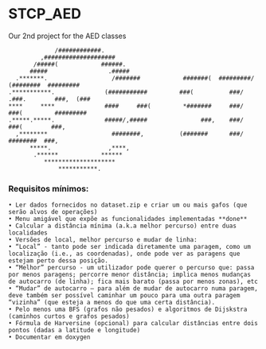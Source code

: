 # STCP_AED
Our 2nd project for the AED classes
                                                                                                    
                 /############.                                                                     
             ,####################                                                                  
           /#####(            ######.                                                               
          #####                 .#####                                                              
      .*******.                  /#######            #######(  #########/   (########  #########    
    .***********.              (###########         ###(          ###/    .###.        ###,  (###   
    ****     ****              ####     ###(         *#######     ###/    ###(         #########    
    .*****.*****.              #####/,#####               ###,    ###/     ###(        ###,         
      ,********                  ########,          (#######      ###/       ########  ###,         
          *****.                ,****,                                                              
           .******            ******                                                                
              ********************                                                                  
                  ***********.                                                                      

### Requisitos mínimos:

    • Ler dados fornecidos no dataset.zip e criar um ou mais gafos (que serão alvos de operações)
    • Menu amigável que expõe as funcionalidades implementadas **done**
    • Calcular a distância mínima (a.k.a melhor percurso) entre duas localidades
    • Versões de local, melhor percurso e mudar de linha:
    • “Local” - tanto pode ser indicada diretamente uma paragem, como um localização (i.e., as coordenadas), onde pode ver as paragens que estejam perto dessa posição.
    • “Melhor” percurso - um utilizador pode querer o percurso que: passa por menos paragens; percorre menor distância; implica menos mudanças de autocarro (de linha); fica mais barato (passa por menos zonas), etc
    • “Mudar” de autocarro – para além de mudar de autocarro numa paragem, deve também ser possível caminhar um pouco para uma outra paragem “vizinha” (que esteja a menos do que uma certa distância).
    • Pelo menos uma BFS (grafos não pesados) e algoritmos de Dijskstra (caminhos curtos e grafos pesados)
    • Fórmula de Harversine (opcional) para calcular distâncias entre dois pontos (dadas a latitude e longitude)
    • Documentar em doxygen
